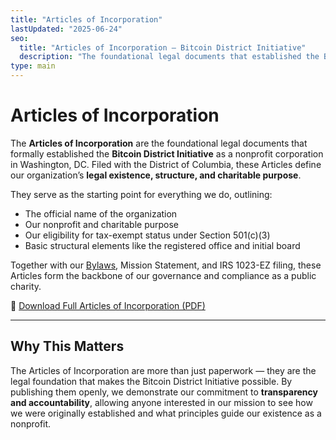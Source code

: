 ```yaml
---
title: "Articles of Incorporation"
lastUpdated: "2025-06-24"
seo:
  title: "Articles of Incorporation – Bitcoin District Initiative"
  description: "The foundational legal documents that established the Bitcoin District Initiative as a nonprofit organization in Washington, DC."
type: main
---
```


# Articles of Incorporation

The **Articles of Incorporation** are the foundational legal documents that formally established the **Bitcoin District Initiative** as a nonprofit corporation in Washington, DC. Filed with the District of Columbia, these Articles define our organization’s **legal existence, structure, and charitable purpose**.  

They serve as the starting point for everything we do, outlining:

* The official name of the organization  
* Our nonprofit and charitable purpose  
* Our eligibility for tax-exempt status under Section 501(c)(3)  
* Basic structural elements like the registered office and initial board  

Together with our [Bylaws](/docs/bylaws), Mission Statement, and IRS 1023-EZ filing, these Articles form the backbone of our governance and compliance as a public charity.  

📄 [Download Full Articles of Incorporation (PDF)](/docs/articles.pdf)  

---

## Why This Matters
The Articles of Incorporation are more than just paperwork — they are the legal foundation that makes the Bitcoin District Initiative possible. By publishing them openly, we demonstrate our commitment to **transparency and accountability**, allowing anyone interested in our mission to see how we were originally established and what principles guide our existence as a nonprofit.  
